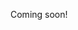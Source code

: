 Coming soon!

<!--

https://nosurf.net/about/
https://nosurf.net/activity-list/
https://nosurf.net/success-stories/

-->
